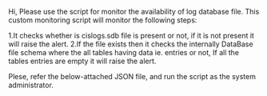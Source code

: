 Hi, Please use the script for monitor the availability of log database file.
This custom monitoring script will monitor the following steps:

1.It checks whether is cislogs.sdb file is present or not, if it is not present it will raise the alert.
2.If the file exists then it checks the internally DataBase file schema where the all tables having data ie. entries or not, If all the tables entries are empty it will raise the alert.

Plese, refer the below-attached JSON file, and run the script as the system administrator.
